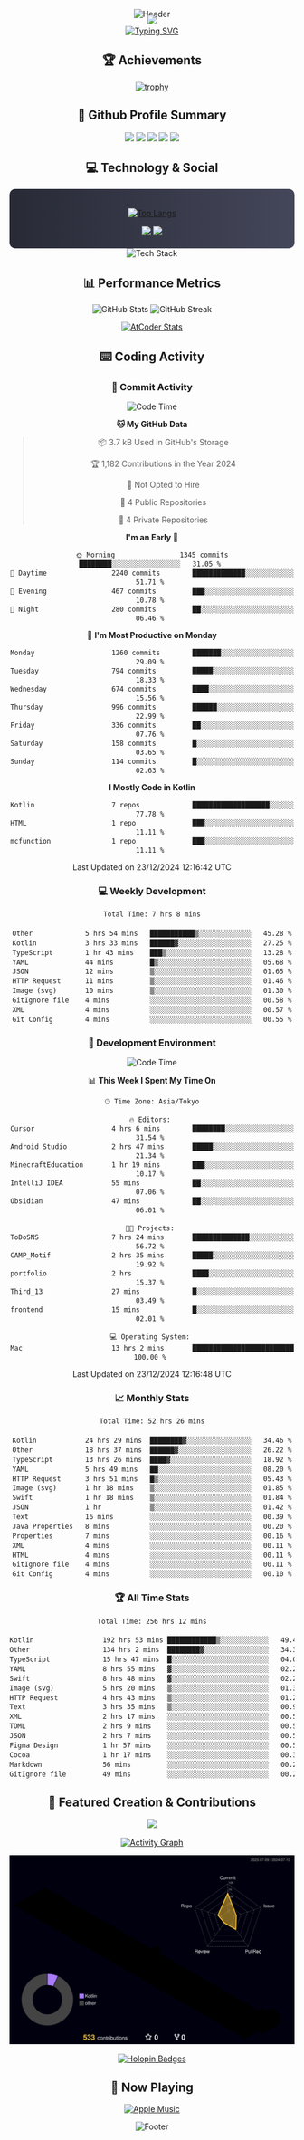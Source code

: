 <div align="center">
  
![Header](https://capsule-render.vercel.app/api?type=waving&color=gradient&customColorList=12&height=300&section=header&text=Welcome%20to%20Batapii's%20Universe&fontSize=50&animation=fadeIn&fontAlignY=40&desc=Android%20Developer%20|%20Kotlin%20LOVE%20)

<div style="margin-top: -20px;">
  <img src="https://readme-typing-svg.herokuapp.com/?lines=Crafting+Android+Experiences;Building+Tomorrow's+Apps+Today;Always+Learning,+Always+Growing&font=Fira%20Code&center=true&width=440&height=45&color=f75c7e&vCenter=true&size=22&pause=1000">
</div>

<a href="https://git.io/typing-svg">
  <img src="https://readme-typing-svg.demolab.com?font=Fira+Code&weight=600&size=28&duration=4000&pause=1000&center=true&vCenter=true&width=800&lines=Hey+there!+I'm+Batapii+%F0%9F%91%8B;Android+Developer+from+Japan+%F0%9F%87%AF%F0%9F%87%B5" alt="Typing SVG" />
</a>

## 🏆 Achievements

[![trophy](https://github-profile-trophy.vercel.app/?username=batapii&theme=onestar&no-frame=true&no-bg=true&column=8&rank=SECRET,SSS,SS,S,AAA,AA,A,B,C,?&margin-w=10&margin-h=10)](https://github.com/ryo-ma/github-profile-trophy)

## 🎯 Github Profile Summary

<div align="center">
  <img src="http://github-profile-summary-cards.vercel.app/api/cards/profile-details?username=batapii&theme=radical" />
  <img src="http://github-profile-summary-cards.vercel.app/api/cards/repos-per-language?username=batapii&theme=radical" />
  <img src="http://github-profile-summary-cards.vercel.app/api/cards/most-commit-language?username=batapii&theme=radical" />
  <img src="http://github-profile-summary-cards.vercel.app/api/cards/stats?username=batapii&theme=radical" />
  <img src="http://github-profile-summary-cards.vercel.app/api/cards/productive-time?username=batapii&theme=radical" />
</div>

## 💻 Technology & Social

<div align="center" style="background: linear-gradient(to right, #282A36, #44475A); padding: 20px; border-radius: 10px;">

[![Top Langs](https://github-readme-stats.vercel.app/api/top-langs/?username=batapii
)](https://github.com/anuraghazra/github-readme-stats)

<div style="margin-top: 15px">
<a href="https://github.com/batapii"><img src="https://img.shields.io/github/followers/batapii?style=for-the-badge&logo=github&label=Follow&color=ff6e96&labelColor=282A36"/></a>
<a href="https://twitter.com/batapii3939"><img src="https://img.shields.io/twitter/follow/batapii?style=for-the-badge&logo=twitter&color=1DA1F2&labelColor=282A36&label= Twitter"/></a>
</div>

</div>

<div align="center">
<img src="https://github-readme-tech-stack.vercel.app/api/cards?title=Tech+Stack&align=center&titleAlign=center&fontSize=20&lineHeight=10&lineCount=4&theme=github_dark&width=800&bg=%230D1117&badge=%23161B22&border=%2321262D&titleColor=%2358A6FF&line1=kotlin%2Ckotlin%2C0095D5%3Bandroid%2Candroid%2C00ff00%3Bjetpackcompose%2Cjetpack%2C4285F4%3B&line2=swift%2Cswift%2CFA7343%3Bfirebase%2Cfirebase%2CFFCA28%3Bgithub%2Cgithub%2C181717%3B&line3=typescript%2Ctypescript%2C3178C6%3Bgraphql%2Cgraphql%2CE10098%3Bsupabase%2Csupabase%2C3FCF8E%3B&line4=gradle%2Cgradle%2C02303A%3Bgitkraken%2Cgitkraken%2C179287%3Bpostman%2Cpostman%2CFF6C37%3B" alt="Tech Stack" />
</div>



## 📊 Performance Metrics

<div align="center">

![GitHub Stats](https://github-readme-stats.vercel.app/api?username=batapii&show_icons=true&theme=radical&hide_border=true&bg_color=0D1117)
![GitHub Streak](https://github-readme-streak-stats.herokuapp.com/?user=batapii&theme=radical&hide_border=true&background=0D1117)

[![AtCoder Stats](https://atcoder-readme-stats.vercel.app/stats/batapii3939?theme=dark&show_history=5&width=495)](https://github.com/iwbc-mzk/atcoder-readme-stats)

</div>

## ⌨️ Coding Activity

### 🌟 Commit Activity
<!--START_SECTION:commit-stats-->
![Code Time](http://img.shields.io/badge/Code%20Time-394%20hrs%2017%20mins-blue)

**🐱 My GitHub Data** 

> 📦 3.7 kB Used in GitHub's Storage 
 > 
> 🏆 1,182 Contributions in the Year 2024
 > 
> 🚫 Not Opted to Hire
 > 
> 📜 4 Public Repositories 
 > 
> 🔑 4 Private Repositories 
 > 
**I'm an Early 🐤** 

```text
🌞 Morning                1345 commits        ████████░░░░░░░░░░░░░░░░░   31.05 % 
🌆 Daytime                2240 commits        █████████████░░░░░░░░░░░░   51.71 % 
🌃 Evening                467 commits         ███░░░░░░░░░░░░░░░░░░░░░░   10.78 % 
🌙 Night                  280 commits         ██░░░░░░░░░░░░░░░░░░░░░░░   06.46 % 
```
📅 **I'm Most Productive on Monday** 

```text
Monday                   1260 commits        ███████░░░░░░░░░░░░░░░░░░   29.09 % 
Tuesday                  794 commits         █████░░░░░░░░░░░░░░░░░░░░   18.33 % 
Wednesday                674 commits         ████░░░░░░░░░░░░░░░░░░░░░   15.56 % 
Thursday                 996 commits         ██████░░░░░░░░░░░░░░░░░░░   22.99 % 
Friday                   336 commits         ██░░░░░░░░░░░░░░░░░░░░░░░   07.76 % 
Saturday                 158 commits         █░░░░░░░░░░░░░░░░░░░░░░░░   03.65 % 
Sunday                   114 commits         █░░░░░░░░░░░░░░░░░░░░░░░░   02.63 % 
```


**I Mostly Code in Kotlin** 

```text
Kotlin                   7 repos             ███████████████████░░░░░░   77.78 % 
HTML                     1 repo              ███░░░░░░░░░░░░░░░░░░░░░░   11.11 % 
mcfunction               1 repo              ███░░░░░░░░░░░░░░░░░░░░░░   11.11 % 
```




 Last Updated on 23/12/2024 12:16:42 UTC
<!--END_SECTION:commit-stats-->

### 💻 Weekly Development
<!--START_SECTION:wakatime-->

```txt
Total Time: 7 hrs 8 mins

Other             5 hrs 54 mins   ███████████▒░░░░░░░░░░░░░   45.28 %
Kotlin            3 hrs 33 mins   ██████▓░░░░░░░░░░░░░░░░░░   27.25 %
TypeScript        1 hr 43 mins    ███▒░░░░░░░░░░░░░░░░░░░░░   13.28 %
YAML              44 mins         █▒░░░░░░░░░░░░░░░░░░░░░░░   05.68 %
JSON              12 mins         ▒░░░░░░░░░░░░░░░░░░░░░░░░   01.65 %
HTTP Request      11 mins         ▒░░░░░░░░░░░░░░░░░░░░░░░░   01.46 %
Image (svg)       10 mins         ▒░░░░░░░░░░░░░░░░░░░░░░░░   01.30 %
GitIgnore file    4 mins          ░░░░░░░░░░░░░░░░░░░░░░░░░   00.58 %
XML               4 mins          ░░░░░░░░░░░░░░░░░░░░░░░░░   00.57 %
Git Config        4 mins          ░░░░░░░░░░░░░░░░░░░░░░░░░   00.55 %
```

<!--END_SECTION:wakatime-->

### 🔨 Development Environment
<!--START_SECTION:dev-stats-->
![Code Time](http://img.shields.io/badge/Code%20Time-394%20hrs%2017%20mins-blue)

📊 **This Week I Spent My Time On** 

```text
🕑︎ Time Zone: Asia/Tokyo

🔥 Editors: 
Cursor                   4 hrs 6 mins        ████████░░░░░░░░░░░░░░░░░   31.54 % 
Android Studio           2 hrs 47 mins       █████░░░░░░░░░░░░░░░░░░░░   21.34 % 
MinecraftEducation       1 hr 19 mins        ███░░░░░░░░░░░░░░░░░░░░░░   10.17 % 
IntelliJ IDEA            55 mins             ██░░░░░░░░░░░░░░░░░░░░░░░   07.06 % 
Obsidian                 47 mins             ██░░░░░░░░░░░░░░░░░░░░░░░   06.01 % 

🐱‍💻 Projects: 
ToDoSNS                  7 hrs 24 mins       ██████████████░░░░░░░░░░░   56.72 % 
CAMP_Motif               2 hrs 35 mins       █████░░░░░░░░░░░░░░░░░░░░   19.92 % 
portfolio                2 hrs               ████░░░░░░░░░░░░░░░░░░░░░   15.37 % 
Third_13                 27 mins             █░░░░░░░░░░░░░░░░░░░░░░░░   03.49 % 
frontend                 15 mins             █░░░░░░░░░░░░░░░░░░░░░░░░   02.01 % 

💻 Operating System: 
Mac                      13 hrs 2 mins       █████████████████████████   100.00 % 
```


 Last Updated on 23/12/2024 12:16:48 UTC
<!--END_SECTION:dev-stats-->

### 📈 Monthly Stats
<!--START_SECTION:wakamonth-->

```txt
Total Time: 52 hrs 26 mins

Kotlin            24 hrs 29 mins  ████████▓░░░░░░░░░░░░░░░░   34.46 %
Other             18 hrs 37 mins  ██████▓░░░░░░░░░░░░░░░░░░   26.22 %
TypeScript        13 hrs 26 mins  ████▓░░░░░░░░░░░░░░░░░░░░   18.92 %
YAML              5 hrs 49 mins   ██░░░░░░░░░░░░░░░░░░░░░░░   08.20 %
HTTP Request      3 hrs 51 mins   █▒░░░░░░░░░░░░░░░░░░░░░░░   05.43 %
Image (svg)       1 hr 18 mins    ▒░░░░░░░░░░░░░░░░░░░░░░░░   01.85 %
Swift             1 hr 18 mins    ▒░░░░░░░░░░░░░░░░░░░░░░░░   01.84 %
JSON              1 hr            ▒░░░░░░░░░░░░░░░░░░░░░░░░   01.42 %
Text              16 mins         ░░░░░░░░░░░░░░░░░░░░░░░░░   00.39 %
Java Properties   8 mins          ░░░░░░░░░░░░░░░░░░░░░░░░░   00.20 %
Properties        7 mins          ░░░░░░░░░░░░░░░░░░░░░░░░░   00.16 %
XML               4 mins          ░░░░░░░░░░░░░░░░░░░░░░░░░   00.11 %
HTML              4 mins          ░░░░░░░░░░░░░░░░░░░░░░░░░   00.11 %
GitIgnore file    4 mins          ░░░░░░░░░░░░░░░░░░░░░░░░░   00.11 %
Git Config        4 mins          ░░░░░░░░░░░░░░░░░░░░░░░░░   00.10 %
```

<!--END_SECTION:wakamonth-->

### 🏆 All Time Stats
<!--START_SECTION:wakaalltime-->

```txt
Total Time: 256 hrs 12 mins

Kotlin                 192 hrs 53 mins ████████████▒░░░░░░░░░░░░   49.43 %
Other                  134 hrs 2 mins  ████████▓░░░░░░░░░░░░░░░░   34.35 %
TypeScript             15 hrs 47 mins  █░░░░░░░░░░░░░░░░░░░░░░░░   04.05 %
YAML                   8 hrs 55 mins   ▓░░░░░░░░░░░░░░░░░░░░░░░░   02.29 %
Swift                  8 hrs 48 mins   ▓░░░░░░░░░░░░░░░░░░░░░░░░   02.26 %
Image (svg)            5 hrs 20 mins   ▒░░░░░░░░░░░░░░░░░░░░░░░░   01.37 %
HTTP Request           4 hrs 43 mins   ▒░░░░░░░░░░░░░░░░░░░░░░░░   01.21 %
Text                   3 hrs 35 mins   ▒░░░░░░░░░░░░░░░░░░░░░░░░   00.92 %
XML                    2 hrs 17 mins   ░░░░░░░░░░░░░░░░░░░░░░░░░   00.59 %
TOML                   2 hrs 9 mins    ░░░░░░░░░░░░░░░░░░░░░░░░░   00.55 %
JSON                   2 hrs 7 mins    ░░░░░░░░░░░░░░░░░░░░░░░░░   00.54 %
Figma Design           1 hr 57 mins    ░░░░░░░░░░░░░░░░░░░░░░░░░   00.50 %
Cocoa                  1 hr 17 mins    ░░░░░░░░░░░░░░░░░░░░░░░░░   00.33 %
Markdown               56 mins         ░░░░░░░░░░░░░░░░░░░░░░░░░   00.24 %
GitIgnore file         49 mins         ░░░░░░░░░░░░░░░░░░░░░░░░░   00.21 %
```

<!--END_SECTION:wakaalltime-->


## 🌟 Featured Creation & Contributions

<div align="center">
  <a href="https://github.com/batapii/ToDoSNS">
    <img src="https://github-readme-stats.vercel.app/api/pin/?username=batapii&repo=ToDoSNS&theme=radical&hide_border=true&bg_color=0D1117" />
  </a>

[![Activity Graph](https://github-readme-activity-graph.vercel.app/graph?username=batapii&custom_title=Contribution%20Graph&hide_border=true&theme=radical&bg_color=0D1117)](https://github.com/ashutosh00710/github-readme-activity-graph)

![3D Contrib](./profile-3d-contrib/profile-night-rainbow.svg)

[![Holopin Badges](https://holopin.me/batapii)](https://holopin.io/@batapii)

</div>

## 🎵 Now Playing

<div align="center">
  
[![Apple Music](https://music-profile.rayriffy.com/theme/dark.svg?uid=001005.6598667d2ffd4a10a4f429edd0ba24c4.1156)](https://github.com/rayriffy/apple-music-github-profile)

</div>

![Footer](https://capsule-render.vercel.app/api?type=waving&color=gradient&customColorList=12&height=100&section=footer)

</div>
